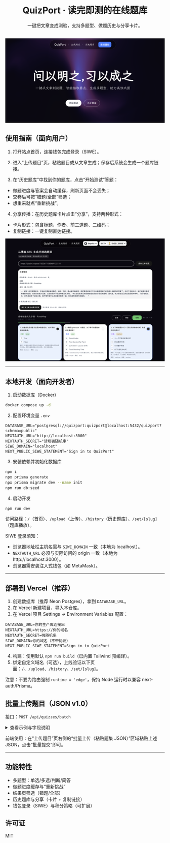 <div align="center">

# QuizPort · 读完即测的在线题库

一键把文章变成测验，支持多题型、做题历史与分享卡片。

<br />

<img src="public/01-home.png" alt="首页预览" width="900" />

</div>

## 使用指南（面向用户）

1. 打开站点首页，连接钱包完成登录（SIWE）。

2. 进入“上传题目”页，粘贴题目或从文章生成；保存后系统会生成一个题库链接。

3. 在“历史题库”中找到你的题库，点击“开始测试”答题：

- 做题进度与答案会自动缓存，刷新页面不会丢失；
- 交卷后可按“错题/全部”筛选；
- 想重来就点“重新挑战”。

4. 分享传播：在历史题库卡片点击“分享”，支持两种形式：

- 卡片形式：包含标题、作者、前三道题、二维码；
- 复制链接：一键复制直达链接。

<div align="center">
  <img src="public/02-upload.png" alt="上传页预览" width="900" />
</div>

---

## 本地开发（面向开发者）

1. 启动数据库（Docker）

```bash
docker compose up -d
```

2. 配置环境变量 `.env`

```env
DATABASE_URL="postgresql://quizport:quizport@localhost:5432/quizport?schema=public"
NEXTAUTH_URL="http://localhost:3000"
NEXTAUTH_SECRET="请填强随机串"
SIWE_DOMAIN="localhost"
NEXT_PUBLIC_SIWE_STATEMENT="Sign in to QuizPort"
```

3. 安装依赖并初始化数据库

```bash
npm i
npx prisma generate
npx prisma migrate dev --name init
npm run db:seed
```

4. 启动开发

```bash
npm run dev
```

访问路径：`/`（首页）、`/upload`（上传）、`/history`（历史题库）、`/set/[slug]`（题库播放）。

SIWE 登录须知：

- 浏览器地址栏主机名需与 `SIWE_DOMAIN` 一致（本地为 localhost）。
- `NEXTAUTH_URL` 必须与实际访问的 origin 一致（本地为 http://localhost:3000）。
- 浏览器需安装注入式钱包（如 MetaMask）。

---

## 部署到 Vercel（推荐）

1. 创建数据库（推荐 Neon Postgres），拿到 `DATABASE_URL`。
2. 在 Vercel 新建项目，导入本仓库。
3. 在 Vercel 项目 Settings → Environment Variables 配置：

```
DATABASE_URL=你的生产库连接串
NEXTAUTH_URL=https://你的域名
NEXTAUTH_SECRET=强随机串
SIWE_DOMAIN=你的域名（不带协议）
NEXT_PUBLIC_SIWE_STATEMENT=Sign in to QuizPort
```

4. 构建：使用默认 `npm run build`（已内置 Tailwind 预编译）。
5. 绑定自定义域名（可选），上线验证以下页面：`/`、`/upload`、`/history`、`/set/[slug]`。

注意：不要为路由强制 `runtime = 'edge'`，保持 Node 运行时以兼容 next-auth/Prisma。


## 批量上传题目（JSON v1.0）

接口：`POST /api/quizzes/batch`

<details>
<summary>查看示例与字段说明</summary>

顶层结构：version / quizId / title / description / tags / questions[]

示例：

```json
{
  "version": "1.0",
  "quizId": "quiz_2025_001",
  "title": "React 基础测验",
  "description": "阅读完博客后即测：JSX/状态/生命周期",
  "tags": ["react", "frontend", "blog-embed"],
  "questions": [
    {
      "id": "q1",
      "type": "single",
      "content": "以下哪个 Hook 用于管理函数组件内部状态？",
      "options": [
        { "id": "A", "text": "useState" },
        { "id": "B", "text": "useMemo" },
        { "id": "C", "text": "useCallback" },
        { "id": "D", "text": "useRef" }
      ],
      "answer": ["A"]
    }
  ]
}
```

判分逻辑（MVP）：严格集合匹配（用户选择集合 == answer 集合）。

</details>

前端使用：在“上传题目”页右侧的“批量上传（粘贴题集 JSON）”区域粘贴上述 JSON，点击“批量提交”即可。

---

## 功能特性

- 多题型：单选/多选/判断/简答
- 做题进度缓存与“重新挑战”
- 结果页筛选（错题/全部）
- 历史题库与分享（卡片 + 复制链接）
- 钱包登录（SIWE）与积分策略（可扩展）

## 许可证

MIT
